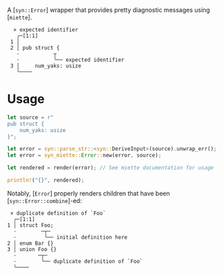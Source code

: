 <!-- cargo-rdme start -->

A [`syn::Error`] wrapper that provides pretty diagnostic messages using [`miette`].

```text
  × expected identifier
   ╭─[1:1]
 1 │
 2 │ pub struct {
   ·           ┬
   ·           ╰── expected identifier
 3 │     num_yaks: usize
   ╰────
```

# Usage
```rust
let source = r"
pub struct {
    num_yaks: usize
}";

let error = syn::parse_str::<syn::DeriveInput>(source).unwrap_err();
let error = syn_miette::Error::new(error, source);

let rendered = render(error); // See miette documentation for usage

println!("{}", rendered);

```


Notably, [`Error`] properly renders children that have been [`syn::Error::combine`]-ed:
```text
 × duplicate definition of `Foo`
  ╭─[1:1]
1 │ struct Foo;
  ·        ─┬─
  ·         ╰── initial definition here
2 │ enum Bar {}
3 │ union Foo {}
  ·       ─┬─
  ·        ╰── duplicate definition of `Foo`
  ╰────
```

<!-- cargo-rdme end -->
